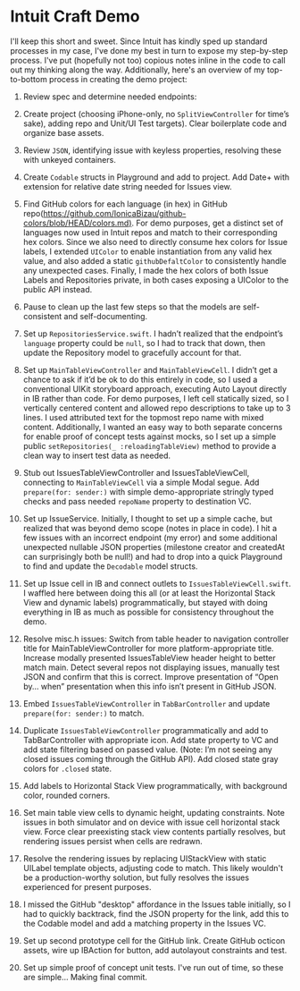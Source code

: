 # Intuit Craft Demo

I'll keep this short and sweet. Since Intuit has kindly sped up standard processes in my case, I've done my best in turn to expose my step-by-step process. I've put (hopefully not too) copious notes inline in the code to call out my thinking along the way. Additionally, here's an overview of my top-to-bottom process in creating the demo project: 

1. Review spec and determine needed endpoints:

2. Create project (choosing iPhone-only, no `SplitViewController` for time’s sake), adding repo and Unit/UI Test targets). Clear boilerplate code and organize base assets.

3. Review `JSON`, identifying issue with keyless properties, resolving these with unkeyed containers. 

4. Create `Codable` structs in Playground and add to project. Add Date+ with extension for relative date string needed for Issues view. 

5. Find GitHub colors for each language (in hex) in GitHub repo([https://github.com/IonicaBizau/github-colors/blob/HEAD/colors.md)](https://github.com/IonicaBizau/github-colors/blob/HEAD/colors.md). For demo purposes, get a distinct set of languages now used in Intuit repos and match to their corresponding hex colors. Since we also need to directly consume hex colors for Issue labels, I extended `UIColor` to enable instantiation from any valid hex value, and also added a static `githubDefaltColor` to consistently handle any unexpected cases. Finally, I made the hex colors of both Issue Labels and Repositories private, in both cases exposing a UIColor to the public API instead.
6. Pause to clean up the last few steps so that the models are self-consistent and self-documenting.
7. Set up `RepositoriesService.swift`. I hadn’t realized that the endpoint’s `language` property could be `null`, so I had to track that down, then update the Repository model to gracefully account for that.
8. Set up `MainTableViewController` and `MainTableViewCell`. I didn’t get a chance to ask if it’d be ok to do this entirely in code, so I used a conventional UIKit storyboard approach, executing Auto Layout directly in IB rather than code. For demo purposes, I left cell statically sized, so I vertically centered content and allowed repo descriptions to take up to 3 lines. I used attributed text for the topmost repo name with mixed content.  Additionally, I wanted an easy way to both separate concerns for enable proof of concept tests against mocks, so I set up a simple public `setRepositories(_ :reloadingTableView)` method to provide a clean way to insert test data as needed.
9. Stub out IssuesTableViewController and IssuesTableViewCell, connecting to `MainTableViewCell` via a simple Modal segue. Add `prepare(for: sender:)` with simple demo-appropriate stringly typed checks and pass needed `repoName` property to destination VC.
10. Set up IssueService. Initially, I thought to set up a simple cache, but realized that was beyond demo scope (notes in place in code). I hit a few issues with an incorrect endpoint (my error) and some additional unexpected nullable JSON properties (milestone creator and createdAt can surprisingly both be null!) and had to drop into a quick Playground to find and update the `Decodable` model structs.
11. Set up Issue cell in IB and connect outlets to `IssuesTableViewCell.swift`.  I waffled here between doing this all (or at least the Horizontal Stack View and dynamic labels) programmatically, but stayed with doing everything in IB as much as possible for consistency throughout the demo. 
12. Resolve misc.h issues: Switch from table header to navigation controller title for MainTableViewController for more platform-appropriate title.  Increase modally presented IssuesTableView header height to better match main.  Detect several repos not displaying issues, manually test JSON and confirm that this is correct. Improve presentation of “Open by… when” presentation when this info isn’t present in GitHub JSON. 
13. Embed `IssuesTableViewController` in `TabBarController` and update  `prepare(for: sender:)` to match. 
14. Duplicate `IssuesTableViewController` programmatically and add to TabBarController with appropriate icon. Add state property to VC and add state filtering based on passed value. (Note: I’m not seeing any closed issues coming through the GitHub API).  Add closed state gray colors for `.closed` state. 
15. Add labels to Horizontal Stack View programmatically, with background color, rounded corners.
16. Set main table view cells to dynamic height, updating constraints. Note issues in both simulator and on device with issue cell horizontal stack view. Force clear preexisting stack view contents partially resolves, but rendering issues persist when cells are redrawn.
17. Resolve the rendering issues by replacing UIStackView with static UILabel template objects, adjusting code to match. This likely wouldn't be a production-worthy solution, but fully resolves the issues experienced for present purposes.
18. I missed the GitHub "desktop" affordance in the Issues table initially, so I had to quickly backtrack, find the JSON property for the link, add this to the Codable model and add a matching property in the Issues VC.
19. Set up second prototype cell for the GitHub link. Create GitHub octicon assets, wire up IBAction for button, add autolayout constraints and test.
20. Set up simple proof of concept unit tests. I've run out of time, so these are simple… Making final commit.